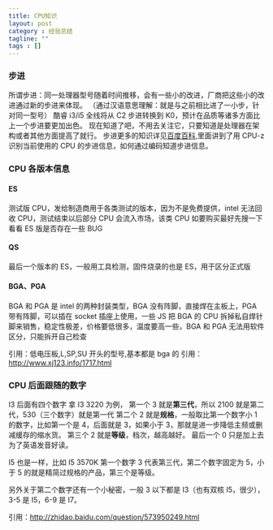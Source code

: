 ```yaml
---
title: CPU知识
layout: post
category : 经验总结
tagline: ""
tags : []
---
```


### 步进

所谓步进：同一处理器型号随着时间推移，会有一些小的改进，厂商把这些小的改进通过新的步进来体现。
（通过汉语意思理解：就是与之前相比进了一小步，针对同一型号）
酷睿 i3/i5 全线将从 C2 步进转换到 K0，预计在品质等诸多方面比上一个步进要更加出色。
现在知道了吧，不用去关注它，只要知道是处理器在架构或者其他方面提高了就行。
步进更多的知识详见[百度百科](http://baike.baidu.com/view/16839.htm),里面讲到了用 CPU-z 识别当前使用的 CPU 的步进信息，如何通过编码知道步进信息。

### CPU 各版本信息

#### ES

测试版 CPU，发给制造商用于各类测试的版本，因为不是免费提供，intel 无法回收 CPU，测试结束以后部分 CPU 会流入市场，该类 CPU 如要购买最好先搜一下看看 ES 版是否存在一些 BUG

#### QS

最后一个版本的 ES，一般用工具检测，固件烧录的也是 ES，用于区分正式版

#### BGA、PGA

BGA 和 PGA 是 intel 的两种封装类型，BGA 没有阵脚，直接焊在主板上，PGA 带有阵脚，可以插在 socket 插座上使用，一些 JS 把 BGA 的 CPU 拆掉私自焊针脚来销售，稳定性极差，价格要低很多，温度要高一些，BGA 和 PGA 无法用软件区分，只能拆开自己检查

引用：低电压板,L,SP,SU 开头的型号,基本都是 bga 的
引用：http://www.xj123.info/1717.html

### CPU 后面跟随的数字

I3 后面有四个数字
拿 I3 3220 为例，
第一个 3 就是**第三代**，所以 2100 就是第二代，530（三个数字）就是第一代
第二个 2 就是**规格**，一般取比第一个数字小 1 的数字，比如第一个是 4，后面就是 3，如果小于 3，那就是进一步降低主频或删减缓存的缩水货。
第三个 2 就是**等级**，档次，越高越好。
最后一个 0 只是加上去为了英语发音好读。

I5 也是一样，比如 I5 3570K
第一个数字 3 代表第三代，第二个数字固定为 5，小于 5 的就是精简过规格的产品，第三个是等级。

另外关于第二个数字还有一个小秘密，一般 3 以下都是 I3（也有双核 I5，很少），3-5 是 I5，6-9 是 I7。

引用：http://zhidao.baidu.com/question/573950249.html
